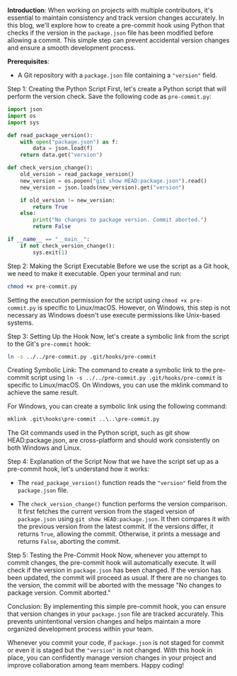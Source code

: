 **Introduction**:
When working on projects with multiple contributors, it's essential to maintain consistency and track version changes accurately. In this blog, we'll explore how to create a pre-commit hook using Python that checks if the version in the `package.json` file has been modified before allowing a commit. This simple step can prevent accidental version changes and ensure a smooth development process.

**Prerequisites**:

- A Git repository with a `package.json` file containing a `"version"` field.

Step 1: Creating the Python Script
First, let's create a Python script that will perform the version check. Save the following code as `pre-commit.py`:

```python
import json
import os
import sys

def read_package_version():
    with open("package.json") as f:
        data = json.load(f)
    return data.get("version")

def check_version_change():
    old_version = read_package_version()
    new_version = os.popen("git show HEAD:package.json").read()
    new_version = json.loads(new_version).get("version")

    if old_version != new_version:
        return True
    else:
        print("No changes to package version. Commit aborted.")
        return False

if __name__ == "__main__":
    if not check_version_change():
        sys.exit(1)
```

Step 2: Making the Script Executable
Before we use the script as a Git hook, we need to make it executable. Open your terminal and run:

```bash
chmod +x pre-commit.py
```

Setting the execution permission for the script using `chmod +x pre-commit.py` is specific to Linux/macOS. However, on Windows, this step is not necessary as Windows doesn't use execute permissions like Unix-based systems.

Step 3: Setting Up the Hook
Now, let's create a symbolic link from the script to the Git's `pre-commit` hook:

```bash
ln -s ../../pre-commit.py .git/hooks/pre-commit
```

Creating Symbolic Link:
The command to create a symbolic link to the pre-commit script using `ln -s ../../pre-commit.py .git/hooks/pre-commit` is specific to Linux/macOS. On Windows, you can use the mklink command to achieve the same result.

For Windows, you can create a symbolic link using the following command:

```cmd
mklink .git\hooks\pre-commit ..\..\pre-commit.py
```

The Git commands used in the Python script, such as git show HEAD:package.json, are cross-platform and should work consistently on both Windows and Linux.

Step 4: Explanation of the Script
Now that we have the script set up as a pre-commit hook, let's understand how it works:

- The `read_package_version()` function reads the `"version"` field from the `package.json` file.

- The `check_version_change()` function performs the version comparison. It first fetches the current version from the staged version of `package.json` using `git show HEAD:package.json`. It then compares it with the previous version from the latest commit. If the versions differ, it returns `True`, allowing the commit. Otherwise, it prints a message and returns `False`, aborting the commit.

Step 5: Testing the Pre-Commit Hook
Now, whenever you attempt to commit changes, the pre-commit hook will automatically execute. It will check if the version in `package.json` has been changed. If the version has been updated, the commit will proceed as usual. If there are no changes to the version, the commit will be aborted with the message "No changes to package version. Commit aborted."

Conclusion:
By implementing this simple pre-commit hook, you can ensure that version changes in your `package.json` file are tracked accurately. This prevents unintentional version changes and helps maintain a more organized development process within your team.

Whenever you commit your code, if `package.json` is not staged for commit or even it is staged but the `"version"` is not changed. With this hook in place, you can confidently manage version changes in your project and improve collaboration among team members. Happy coding!
